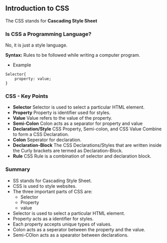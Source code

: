 ## Introduction to CSS

The CSS stands for **Cascading Style Sheet**

### Is CSS a Programming Language?
No, it is just a style language.

**Syntax:** Rules to be followed while writing a computer program.


* Example
```
Selector{
	property: value;
}
```

### CSS - Key Points
* **Selector**
	Selector is used to select a particular HTML element.
* **Property**
	Property is identifier used for styles.
* **Value**
	Value refers to the value of the property.
*  **Semi-Colon**
	Colon acts as a separator for property and value
* **Declaration/Style**
	CSS Property, Semi-colon, and CSS Value Combine to form a CSS Declaration.
* **Colon** 
	Seperator for declaration.
* **Declaration-Block**
	The CSS Declarations/Styles that are written inside the Curly brackets are termed as Declaration-Block.
* **Rule**
	CSS Rule is a combination of selector and declaration block.

### Summary
* SS stands for Cascading Style Sheet.
* CSS is used to style websites.
* The three important parts of CSS are:
	* Selector
	* Property
	* value
* Selector is used to select a particular HTML element.
* Property acts as a identifier for styles.
* Each property accepts unique types of values.
* Colon acts as a seperator between the property and the value.
* Semi-COlon acts as a spearator between declarations.



